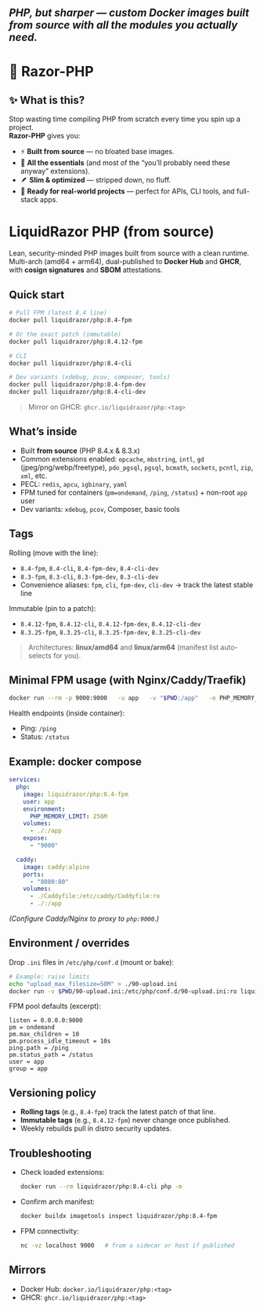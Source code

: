 *PHP, but sharper — custom Docker images built from source with all the modules you actually need.*
---

# 🔪 Razor-PHP

## ✨ What is this?
Stop wasting time compiling PHP from scratch every time you spin up a project.  
**Razor-PHP** gives you:
- ⚡ **Built from source** — no bloated base images.
- 🔌 **All the essentials** (and most of the “you’ll probably need these anyway” extensions).
- 🪶 **Slim & optimized** — stripped down, no fluff.
- 🧩 **Ready for real-world projects** — perfect for APIs, CLI tools, and full-stack apps.


# LiquidRazor PHP (from source)

Lean, security-minded PHP images built from source with a clean runtime.  
Multi-arch (amd64 + arm64), dual-published to **Docker Hub** and **GHCR**, with **cosign signatures** and **SBOM** attestations.


## Quick start

```bash
# Pull FPM (latest 8.4 line)
docker pull liquidrazor/php:8.4-fpm

# Or the exact patch (immutable)
docker pull liquidrazor/php:8.4.12-fpm

# CLI
docker pull liquidrazor/php:8.4-cli

# Dev variants (xdebug, pcov, composer, tools)
docker pull liquidrazor/php:8.4-fpm-dev
docker pull liquidrazor/php:8.4-cli-dev
```

> Mirror on GHCR: `ghcr.io/liquidrazor/php:<tag>`

## What’s inside

- Built **from source** (PHP 8.4.x & 8.3.x)
- Common extensions enabled: `opcache`, `mbstring`, `intl`, `gd` (jpeg/png/webp/freetype), `pdo_pgsql`, `pgsql`, `bcmath`, `sockets`, `pcntl`, `zip`, `xml`, etc.
- PECL: `redis`, `apcu`, `igbinary`, `yaml`
- FPM tuned for containers (`pm=ondemand`, `/ping`, `/status`) + non-root `app` user
- Dev variants: `xdebug`, `pcov`, Composer, basic tools

## Tags

Rolling (move with the line):
- `8.4-fpm`, `8.4-cli`, `8.4-fpm-dev`, `8.4-cli-dev`
- `8.3-fpm`, `8.3-cli`, `8.3-fpm-dev`, `8.3-cli-dev`
- Convenience aliases: `fpm`, `cli`, `fpm-dev`, `cli-dev` → track the latest stable line

Immutable (pin to a patch):
- `8.4.12-fpm`, `8.4.12-cli`, `8.4.12-fpm-dev`, `8.4.12-cli-dev`
- `8.3.25-fpm`, `8.3.25-cli`, `8.3.25-fpm-dev`, `8.3.25-cli-dev`

> Architectures: **linux/amd64** and **linux/arm64** (manifest list auto-selects for you).

## Minimal FPM usage (with Nginx/Caddy/Traefik)

```bash
docker run --rm -p 9000:9000   -u app   -v "$PWD:/app"   -e PHP_MEMORY_LIMIT=256M   liquidrazor/php:8.4-fpm
```

Health endpoints (inside container):
- Ping: `/ping`
- Status: `/status`

## Example: docker compose

```yaml
services:
  php:
    image: liquidrazor/php:8.4-fpm
    user: app
    environment:
      PHP_MEMORY_LIMIT: 256M
    volumes:
      - ./:/app
    expose:
      - "9000"

  caddy:
    image: caddy:alpine
    ports:
      - "8080:80"
    volumes:
      - ./Caddyfile:/etc/caddy/Caddyfile:ro
      - ./:/app
```

*(Configure Caddy/Nginx to proxy to `php:9000`.)*

## Environment / overrides

Drop `.ini` files in `/etc/php/conf.d` (mount or bake):

```bash
# Example: raise limits
echo "upload_max_filesize=50M" > ./90-upload.ini
docker run -v $PWD/90-upload.ini:/etc/php/conf.d/90-upload.ini:ro liquidrazor/php:8.4-fpm
```

FPM pool defaults (excerpt):
```
listen = 0.0.0.0:9000
pm = ondemand
pm.max_children = 10
pm.process_idle_timeout = 10s
ping.path = /ping
pm.status_path = /status
user = app
group = app
```

## Versioning policy

- **Rolling tags** (e.g., `8.4-fpm`) track the latest patch of that line.  
- **Immutable tags** (e.g., `8.4.12-fpm`) never change once published.  
- Weekly rebuilds pull in distro security updates.  

## Troubleshooting

- Check loaded extensions:
  ```bash
  docker run --rm liquidrazor/php:8.4-cli php -m
  ```
- Confirm arch manifest:
  ```bash
  docker buildx imagetools inspect liquidrazor/php:8.4-fpm
  ```
- FPM connectivity:
  ```bash
  nc -vz localhost 9000   # from a sidecar or host if published
  ```

## Mirrors

- Docker Hub: `docker.io/liquidrazor/php:<tag>`  
- GHCR: `ghcr.io/liquidrazor/php:<tag>`

